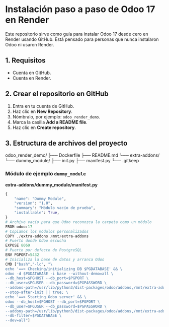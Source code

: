 # Instalación paso a paso de Odoo 17 en Render

Este repositorio sirve como guía para instalar Odoo 17 desde cero en Render usando GitHub. Está pensado para personas que nunca instalaron Odoo ni usaron Render.

## 1. Requisitos

- Cuenta en GitHub.  
- Cuenta en Render.  

## 2. Crear el repositorio en GitHub

1. Entra en tu cuenta de GitHub.  
2. Haz clic en **New Repository**.  
3. Nómbralo, por ejemplo: `odoo_render_demo`.  
4. Marca la casilla **Add a README file**.  
5. Haz clic en **Create repository**.  


## 3. Estructura de archivos del proyecto

odoo_render_demo/
├── Dockerfile
├── README.md
└── extra-addons/
└── dummy_module/
├── init.py
├── manifest.py
└── .gitkeep

### Módulo de ejemplo `dummy_module`

**extra-addons/dummy_module/__manifest__.py**

```python
{
    "name": "Dummy Module",
    "version": "1.0",
    "summary": "Módulo vacío de prueba",
    "installable": True,
}
# Archivo vacío para que Odoo reconozca la carpeta como un módulo
FROM odoo:17
# Copiamos los módulos personalizados
COPY ./extra-addons /mnt/extra-addons
# Puerto donde Odoo escucha
EXPOSE 8069
# Puerto por defecto de PostgreSQL
ENV PGPORT=5432
# Inicializa la base de datos y arranca Odoo
CMD ["bash","-lc", "\
echo '==> Checking/initializing DB $PGDATABASE' && \
odoo -d $PGDATABASE -i base --without-demo=all \
--db_host=$PGHOST --db_port=$PGPORT \
--db_user=$PGUSER --db_password=$PGPASSWORD \
--addons-path=/usr/lib/python3/dist-packages/odoo/addons,/mnt/extra-addons \
--stop-after-init || true; \
echo '==> Starting Odoo server' && \
odoo --db_host=$PGHOST --db_port=$PGPORT \
--db_user=$PGUSER --db_password=$PGPASSWORD \
--addons-path=/usr/lib/python3/dist-packages/odoo/addons,/mnt/extra-addons \
--db-filter=$PGDATABASE \
--dev=all"]




